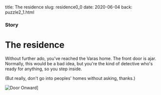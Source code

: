 title: The residence
slug: residence0_0
date: 2020-06-04
back: puzzle2_1.html

### Story
# The residence

Without further ado, you've reached the Varas home. The front door is ajar. Normally, this would be a bad idea, but you're the kind of detective who's ready for anything, so you step inside.

(But really, don't go into peoples' homes without asking, thanks.)

![Door Onward](/media/door.svg)]
